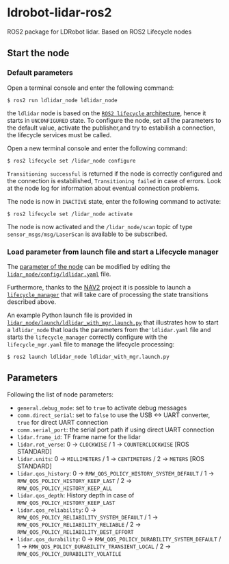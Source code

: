# ldrobot-lidar-ros2
ROS2 package for LDRobot lidar. Based on ROS2 Lifecycle nodes

## Start the node

### Default parameters

Open a terminal console and enter the following command:

    $ ros2 run ldlidar_node ldlidar_node

the `ldlidar` node is based on the [`ROS2 lifecycle` architecture](https://design.ros2.org/articles/node_lifecycle.html), hence it starts in `UNCONFIGURED` state.
To configure the node, set all the parameters to the default value, activate the publisher,and try to estabilish a connection, the lifecycle services must be called.

Open a new terminal console and enter the following command: 

    $ ros2 lifecycle set /lidar_node configure

`Transitioning successful` is returned if the node is correctly configured and the connection is estabilished, `Transitioning failed` in case of errors. Look at the node log for information about eventual connection problems.

The node is now in `INACTIVE` state, enter the following command to activate:

    $ ros2 lifecycle set /lidar_node activate
    
The node is now activated and the `/lidar_node/scan` topic of type `sensor_msgs/msg/LaserScan` is available to be subscribed.

### Load parameter from launch file and start a Lifecycle manager

The [parameter of the node](#parameters) can be modified by editing the [`lidar_node/config/ldlidar.yaml`](ldlidar_node/config/ldlidar.yaml) file.

Furthermore, thanks to the [NAV2](https://navigation.ros.org/index.html) project it is possible to launch a [`lifecycle_manager`](https://navigation.ros.org/configuration/packages/configuring-lifecycle.html) that will take care of processing the state transitions described above.

An example Python launch file is provided in [`lidar_node/launch/ldlidar_with_mgr.launch.py`](ldlidar_node/launch/ldlidar_with_mgr.launch.py) that illustrates how to start a `ldlidar_node` that loads the parameters from the`'ldlidar.yaml` file and starts the `lifecycle_manager` correctly configure with the `lifecycle_mgr.yaml` file to manage the lifecycle processing:

    $ ros2 launch ldlidar_node ldlidar_with_mgr.launch.py

## Parameters

Following the list of node parameters:

* `general.debug_mode`: set to `true` to activate debug messages
* `comm.direct_serial`: set to `false` to use the USB <-> UART converter, `true` for direct UART connection 
* `comm.serial_port`: the serial port path if using direct UART connection
* `lidar.frame_id`: TF frame name for the lidar
* `lidar.rot_verse`: 0 -> `CLOCKWISE` / 1 -> `COUNTERCLOCKWISE` [ROS STANDARD]
* `lidar.units`: 0 -> `MILLIMETERS` / 1 -> `CENTIMETERS` / 2 -> `METERS` [ROS STANDARD]
* `lidar.qos_history`: 0 -> `RMW_QOS_POLICY_HISTORY_SYSTEM_DEFAULT` / 1 -> `RMW_QOS_POLICY_HISTORY_KEEP_LAST` / 2 -> `RMW_QOS_POLICY_HISTORY_KEEP_ALL`
* `lidar.qos_depth`: History depth in case of `RMW_QOS_POLICY_HISTORY_KEEP_LAST` 
* `lidar.qos_reliability`: 0 -> `RMW_QOS_POLICY_RELIABILITY_SYSTEM_DEFAULT` / 1 -> `RMW_QOS_POLICY_RELIABILITY_RELIABLE` / 2 -> `RMW_QOS_POLICY_RELIABILITY_BEST_EFFORT`
* `lidar.qos_durability`: 0 -> `RMW_QOS_POLICY_DURABILITY_SYSTEM_DEFAULT` / 1 -> `RMW_QOS_POLICY_DURABILITY_TRANSIENT_LOCAL` / 2 -> `RMW_QOS_POLICY_DURABILITY_VOLATILE`






